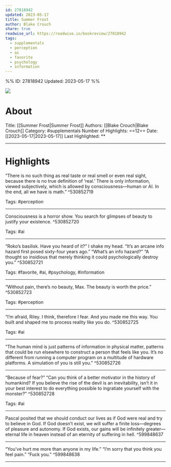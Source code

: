 ```yaml
---
id: 27818942
updated: 2023-05-17
title: Summer Frost
author: Blake Crouch
share: true
readwise_url: https://readwise.io/bookreview/27818942
tags:
  - supplementals
  - perception
  - ai
  - favorite
  - psychology
  - information
---
```


%%
ID: 27818942
Updated: 2023-05-17
%%

![]( https://images-na.ssl-images-amazon.com/images/I/51asLaGTFPL._SL500_.jpg)

# About
Title: [[Summer Frost|Summer Frost]]
Authors: [[Blake Crouch|Blake Crouch]]
Category: #supplementals
Number of Highlights: ==12==
Date: [[2023-05-17|2023-05-17]]
Last Highlighted: **

---

# Highlights

“There is no such thing as real taste or real smell or even real sight, because there is no true definition of ‘real.’ There is only information, viewed subjectively, which is allowed by consciousness—human or AI. In the end, all we have is math.” ^530852719

Tags: #perception

---
Consciousness is a horror show. You search for glimpses of beauty to justify your existence. ^530852720

Tags: #ai

---
“Roko’s basilisk. Have you heard of it?” I shake my head. “It’s an arcane info hazard first posed sixty-four years ago.” “What’s an info hazard?” “A thought so insidious that merely thinking it could psychologically destroy you.” ^530852721

Tags: #favorite, #ai, #psychology, #information

---
“Without pain, there’s no beauty, Max. The beauty is worth the price.” ^530852723

Tags: #perception

---
“I’m afraid, Riley. I think, therefore I fear. And you made me this way. You built and shaped me to process reality like you do. ^530852725

Tags: #ai

---
“The human mind is just patterns of information in physical matter, patterns that could be run elsewhere to construct a person that feels like you. It’s no different from running a computer program on a multitude of hardware platforms. A simulation of you is still you.” ^530852726

---
“Because of fear?” “Can you think of a better motivator in the history of humankind? If you believe the rise of the devil is an inevitability, isn’t it in your best interest to do everything possible to ingratiate yourself with the monster?” ^530852728

Tags: #ai

---
Pascal posited that we should conduct our lives as if God were real and try to believe in God. If God doesn’t exist, we will suffer a finite loss—degrees of pleasure and autonomy. If God exists, our gains will be infinitely greater—eternal life in heaven instead of an eternity of suffering in hell. ^599848637

---
“You’ve hurt me more than anyone in my life.” “I’m sorry that you think you feel pain.” “Fuck you.” ^599848638

---